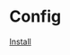 # Config
[Install](https://raw.githubusercontent.com/Nightwindx/Config/refs/heads/main/Lockdown%20Mode%20-%20Copy.mobileconfig)
